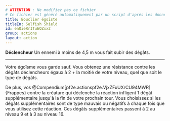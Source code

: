 ```yaml
---
# ATTENTION : Ne modifiez pas ce fichier
# Ce fichier est généré automatiquement par un script d'après les données du module Foundry VTT officiel et de sa traduction
title: Bouclier égoïste
titleEn: Selfish Shield
id: enQieRrITuEQZxx2
group: actions
layout: action
---
```

<p><strong>Déclencheur</strong> Un ennemi à moins de 4,5 m vous fait subir des dégâts.</p><hr><p>Votre égoïsme vous garde sauf. Vous obtenez une résistance contre les dégâts déclencheurs égaux à 2 + la moitié de votre niveau, quel que soit le type de dégâts.</p><p>De plus, vos @Compendium[pf2e.actionspf2e.VjxZFuUXrCU94MWR]{Frappes} contre la créature qui déclenche la réaction infligent 1 dégât supplémentaire jusqu'à la fin de votre prochain tour. Vous choisissez si les dégâts supplémentaires sont de type mauvais ou négatifs  à chaque fois que vous utilisez cette réaction. Ces dégâts supplémentaires passent à 2 au niveau 9 et à 3 au niveau 16.</p>
